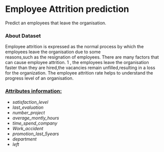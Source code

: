 
# Employee Attrition prediction
Predict an employees that leave the organisation.

### About Dataset

Employee attrition is expressed as the normal process by which the employees leave the organisation due to some<br>
reasons,such as the resignation of employees.
There are many factors that can cause employee attrition.
1 , the employees leave the organisation faster than they are hired,the vacancies remain unfilled,resulting in a loss
for the organization.
The employee attrition rate helps to understand the progress level of an organisation.

 
### [Attributes information:]()
   * *satisfaction_level*                     
   * *last_evaluation*            
   * *number_project*                 
   * *average_montly_hours*              
   * *time_spend_company*        
   * *Work_accident*           
   * *promotion_last_5years*     
   * *department*         
   * *left*           
                   

